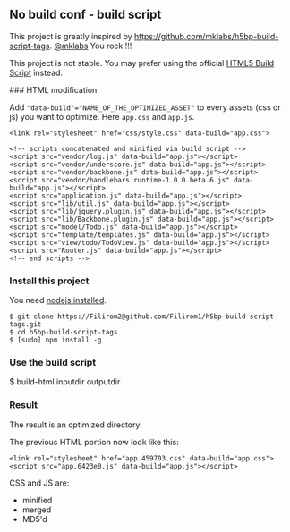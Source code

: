 No build conf - build script
----------------------------

This project is greatly inspired by <https://github.com/mklabs/h5bp-build-script-tags>. [@mklabs](https://github.com/mklabs) You rock !!!

This project is not stable. You may prefer using the official [HTML5 Build Script](http://html5boilerplate.com/docs/Build-script/) instead.

### HTML modification

Add `"data-build"="NAME_OF_THE_OPTIMIZED_ASSET"` to every assets (css or js) you want to
optimize. Here `app.css` and `app.js`.

    <link rel="stylesheet" href="css/style.css" data-build="app.css">

    <!-- scripts concatenated and minified via build script -->
    <script src="vendor/log.js" data-build="app.js"></script>
    <script src="vendor/underscore.js" data-build="app.js"></script>
    <script src="vendor/backbone.js" data-build="app.js"></script>
    <script src="vendor/handlebars.runtime-1.0.0.beta.6.js" data-build="app.js"></script>
    <script src="application.js" data-build="app.js"></script>
    <script src="lib/util.js" data-build="app.js"></script>
    <script src="lib/jquery.plugin.js" data-build="app.js"></script>
    <script src="lib/Backbone.plugin.js" data-build="app.js"></script>
    <script src="model/Todo.js" data-build="app.js"></script>
    <script src="template/templates.js" data-build="app.js"></script>
    <script src="view/todo/TodoView.js" data-build="app.js"></script>
    <script src="Router.js" data-build="app.js"></script>
    <!-- end scripts -->

### Install this project

You need [nodejs installed](http://nodejs.org/#download).

    $ git clone https://Filirom2@github.com/Filirom1/h5bp-build-script-tags.git
    $ cd h5bp-build-script-tags
    $ [sudo] npm install -g


### Use the build script

  $ build-html inputdir outputdir

### Result

The result is an optimized directory:

The previous HTML portion now look like this:

    <link rel="stylesheet" href="app.459703.css" data-build="app.css">
    <script src="app.6423e0.js" data-build="app.js"></script>

CSS and JS are:

* minified
* merged
* MD5'd

